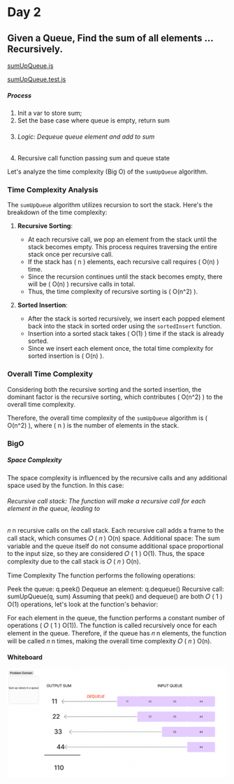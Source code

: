 # Day 2 

[//]: # (Tuesday 6.18.24. Had a whiteboard challenge this morning)
## Given a Queue, Find the sum of all elements ... Recursively.
[sumUpQueue.js](sumUpQueue.js)

[sumUpQueue.test.js](sumUpQueue.test.js)
##### Process
1. Init a var to store sum;
2. Set the base case where queue is empty, return sum
2. ###### Logic: Dequeue queue element and add to sum
3. Recursive call function passing sum and  queue state




Let's analyze the time complexity (Big O) of the `sumUpQueue` algorithm.

### Time Complexity Analysis

The `sumUpQueue` algorithm utilizes recursion to sort the stack. Here's the breakdown of the time complexity:

1. **Recursive Sorting**:
    - At each recursive call, we pop an element from the stack until the stack becomes empty. This process requires traversing the entire stack once per recursive call.
    - If the stack has \( n \) elements, each recursive call requires \( O(n) \) time.
    - Since the recursion continues until the stack becomes empty, there will be \( O(n) \) recursive calls in total.
    - Thus, the time complexity of recursive sorting is \( O(n^2) \).

2. **Sorted Insertion**:
    - After the stack is sorted recursively, we insert each popped element back into the stack in sorted order using the `sortedInsert` function.
    - Insertion into a sorted stack takes \( O(1) \) time if the stack is already sorted.
    - Since we insert each element once, the total time complexity for sorted insertion is \( O(n) \).

### Overall Time Complexity

Considering both the recursive sorting and the sorted insertion, the dominant factor is the recursive sorting, which contributes \( O(n^2) \) to the overall time complexity.

Therefore, the overall time complexity of the `sumUpQueue` algorithm is \( O(n^2) \), where \( n \) is the number of elements in the stack.

### BigO
##### Space Complexity
The space complexity is influenced by the recursive calls and any additional space used by the function. In this case:

###### Recursive call stack: The function will make a recursive call for each element in the queue, leading to
𝑛
n recursive calls on the call stack. Each recursive call adds a frame to the call stack, which consumes
𝑂
(
𝑛
)
O(n) space.
Additional space: The sum variable and the queue itself do not consume additional space proportional to the input size, so they are considered
𝑂
(
1
)
O(1).
Thus, the space complexity due to the call stack is
𝑂
(
𝑛
)
O(n).

Time Complexity
The function performs the following operations:

Peek the queue: q.peek()
Dequeue an element: q.dequeue()
Recursive call: sumUpQueue(q, sum)
Assuming that peek() and dequeue() are both
𝑂
(
1
)
O(1) operations, let's look at the function's behavior:

For each element in the queue, the function performs a constant number of operations (
𝑂
(
1
)
O(1)).
The function is called recursively once for each element in the queue.
Therefore, if the queue has
𝑛
n elements, the function will be called
𝑛
n times, making the overall time complexity
𝑂
(
𝑛
)
O(n).

   
####  Whiteboard

![img.png](img.png)